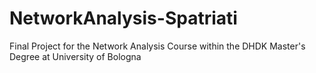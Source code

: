 # NetworkAnalysis-Spatriati
Final Project for the Network Analysis Course within the DHDK Master's Degree at University of Bologna
